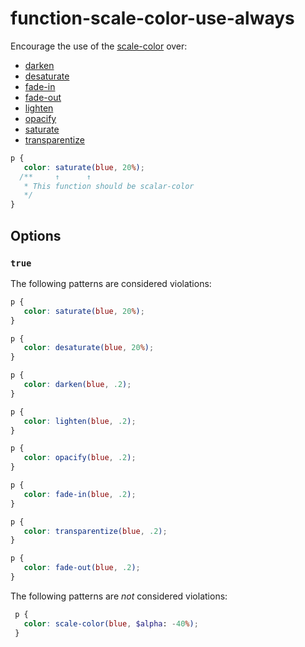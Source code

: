 # function-scale-color-use-always

Encourage the use of the [scale-color](https://sass-lang.com/documentation/functions/color#scale-color) over:

* [darken](https://sass-lang.com/documentation/functions/color#darken)
* [desaturate](https://sass-lang.com/documentation/functions/color#desaturate)
* [fade-in](https://sass-lang.com/documentation/functions/color#fade-in)
* [fade-out](https://sass-lang.com/documentation/functions/color#fade-out)
* [lighten](https://sass-lang.com/documentation/functions/color#lighten)
* [opacify](https://sass-lang.com/documentation/functions/color#opacify)
* [saturate](https://sass-lang.com/documentation/functions/color#saturate)
* [transparentize](https://sass-lang.com/documentation/functions/color#transparentize)

```scss
p {
   color: saturate(blue, 20%);
  /**     ↑      ↑
   * This function should be scalar-color
   */
}
```

## Options

### `true`

The following patterns are considered violations:

```scss
p {
   color: saturate(blue, 20%);
}
```

```scss
p {
   color: desaturate(blue, 20%);
}
```

```scss
p {
   color: darken(blue, .2);
}
```

```scss
p {
   color: lighten(blue, .2);
}
```

```scss
p {
   color: opacify(blue, .2);
}
```

```scss
p {
   color: fade-in(blue, .2);
}
```

```scss
p {
   color: transparentize(blue, .2);
}
```

```scss
p {
   color: fade-out(blue, .2);
}
```

The following patterns are _not_ considered violations:

```scss
 p {
   color: scale-color(blue, $alpha: -40%);
 }
```
